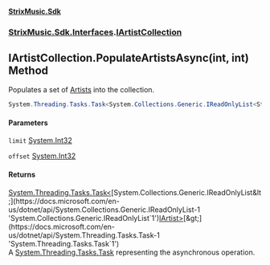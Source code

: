 #### [StrixMusic.Sdk](./index.md 'index')
### [StrixMusic.Sdk.Interfaces](./StrixMusic-Sdk-Interfaces.md 'StrixMusic.Sdk.Interfaces').[IArtistCollection](./StrixMusic-Sdk-Interfaces-IArtistCollection.md 'StrixMusic.Sdk.Interfaces.IArtistCollection')
## IArtistCollection.PopulateArtistsAsync(int, int) Method
Populates a set of [Artists](./StrixMusic-Sdk-Interfaces-IArtistCollection-Artists.md 'StrixMusic.Sdk.Interfaces.IArtistCollection.Artists') into the collection.  
```csharp
System.Threading.Tasks.Task<System.Collections.Generic.IReadOnlyList<StrixMusic.Sdk.Interfaces.IArtist>> PopulateArtistsAsync(int limit, int offset=0);
```
#### Parameters
<a name='StrixMusic-Sdk-Interfaces-IArtistCollection-PopulateArtistsAsync(int_int)-limit'></a>
`limit` [System.Int32](https://docs.microsoft.com/en-us/dotnet/api/System.Int32 'System.Int32')  
  
<a name='StrixMusic-Sdk-Interfaces-IArtistCollection-PopulateArtistsAsync(int_int)-offset'></a>
`offset` [System.Int32](https://docs.microsoft.com/en-us/dotnet/api/System.Int32 'System.Int32')  
  
#### Returns
[System.Threading.Tasks.Task&lt;](https://docs.microsoft.com/en-us/dotnet/api/System.Threading.Tasks.Task-1 'System.Threading.Tasks.Task`1')[System.Collections.Generic.IReadOnlyList&lt;](https://docs.microsoft.com/en-us/dotnet/api/System.Collections.Generic.IReadOnlyList-1 'System.Collections.Generic.IReadOnlyList`1')[IArtist](./StrixMusic-Sdk-Interfaces-IArtist.md 'StrixMusic.Sdk.Interfaces.IArtist')[&gt;](https://docs.microsoft.com/en-us/dotnet/api/System.Collections.Generic.IReadOnlyList-1 'System.Collections.Generic.IReadOnlyList`1')[&gt;](https://docs.microsoft.com/en-us/dotnet/api/System.Threading.Tasks.Task-1 'System.Threading.Tasks.Task`1')  
A [System.Threading.Tasks.Task](https://docs.microsoft.com/en-us/dotnet/api/System.Threading.Tasks.Task 'System.Threading.Tasks.Task') representing the asynchronous operation.  
